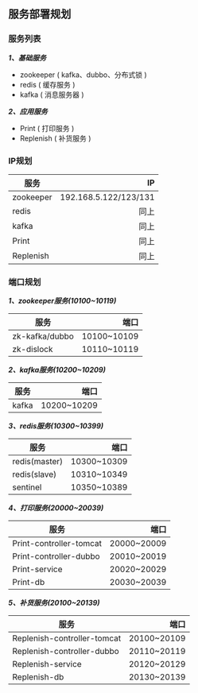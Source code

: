 ## 服务部署规划

### 服务列表 ###

***1、基础服务***

- zookeeper ( kafka、dubbo、分布式锁 )
- redis ( 缓存服务 )
- kafka ( 消息服务器 )

***2、应用服务***

- Print ( 打印服务 )
- Replenish ( 补货服务 )

### IP规划

| 服务        | IP   |
| --------   | -----: |
| zookeeper     | 192.168.5.122/123/131 |
| redis     |  同上 |
| kafka     |  同上 |
| Print     |  同上 |
| Replenish     |  同上 |

### 端口规划

***1、zookeeper服务(10100~10119)***

| 服务        | 端口   |
| --------   | -----: |
| zk-kafka/dubbo     | 10100~10109 |
| zk-dislock     | 10110~10119 |

***2、kafka服务(10200~10209)***

| 服务        | 端口   |
| --------   | -----: |
| kafka     | 10200~10209 |

***3、redis服务(10300~10399)***

| 服务        | 端口   |
| --------   | -----: |
| redis(master)     | 10300~10309 |
| redis(slave)     | 10310~10349 |
| sentinel     | 10350~10389 |

***4、打印服务(20000~20039)***

| 服务        | 端口   |
| --------   | -----: |
| Print-controller-tomcat     | 20000~20009 |
| Print-controller-dubbo     | 20010~20019 |
| Print-service     | 20020~20029 |
| Print-db     | 20030~20039 |

***5、补货服务(20100~20139)***

| 服务        | 端口   |
| --------   | -----: |
| Replenish-controller-tomcat     | 20100~20109 |
| Replenish-controller-dubbo     | 20110~20119 |
| Replenish-service     | 20120~20129 |
| Replenish-db     | 20130~20139 |


